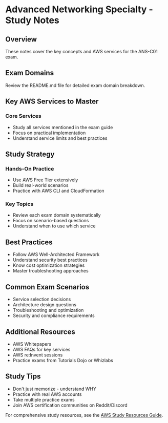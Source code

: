 # Advanced Networking Specialty - Study Notes

## Overview
These notes cover the key concepts and AWS services for the ANS-C01 exam.

## Exam Domains
Review the README.md file for detailed exam domain breakdown.

## Key AWS Services to Master

### Core Services
- Study all services mentioned in the exam guide
- Focus on practical implementation
- Understand service limits and best practices

## Study Strategy

### Hands-On Practice
- Use AWS Free Tier extensively
- Build real-world scenarios
- Practice with AWS CLI and CloudFormation

### Key Topics
- Review each exam domain systematically
- Focus on scenario-based questions
- Understand when to use which service

## Best Practices
- Follow AWS Well-Architected Framework
- Understand security best practices
- Know cost optimization strategies
- Master troubleshooting approaches

## Common Exam Scenarios
- Service selection decisions
- Architecture design questions  
- Troubleshooting and optimization
- Security and compliance requirements

## Additional Resources
- AWS Whitepapers
- AWS FAQs for key services
- AWS re:Invent sessions
- Practice exams from Tutorials Dojo or Whizlabs

## Study Tips
- Don't just memorize - understand WHY
- Practice with real AWS accounts
- Take multiple practice exams
- Join AWS certification communities on Reddit/Discord

For comprehensive study resources, see the [AWS Study Resources Guide](../../../../.templates/resources-aws.md).
